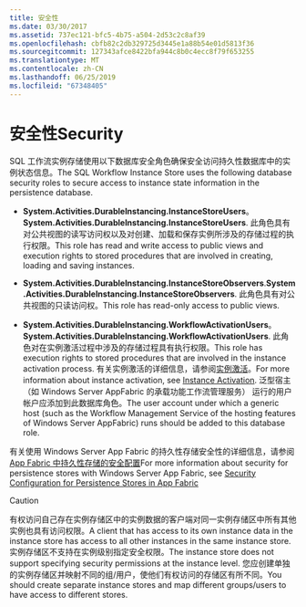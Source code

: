 ```yaml
---
title: 安全性
ms.date: 03/30/2017
ms.assetid: 737ec121-bfc5-4b75-a504-2d53c2c8af39
ms.openlocfilehash: cbfb82c2db329725d3445e1a88b54e01d5813f36
ms.sourcegitcommit: 127343afce8422bfa944c8b0c4ecc8f79f653255
ms.translationtype: MT
ms.contentlocale: zh-CN
ms.lasthandoff: 06/25/2019
ms.locfileid: "67348405"
---
```

# <a name="security"></a><span data-ttu-id="561fd-102">安全性</span><span class="sxs-lookup"><span data-stu-id="561fd-102">Security</span></span>
<span data-ttu-id="561fd-103">SQL 工作流实例存储使用以下数据库安全角色确保安全访问持久性数据库中的实例状态信息。</span><span class="sxs-lookup"><span data-stu-id="561fd-103">The SQL Workflow Instance Store uses the following database security roles to secure access to instance state information in the persistence database.</span></span>  
  
- <span data-ttu-id="561fd-104">**System.Activities.DurableInstancing.InstanceStoreUsers**。</span><span class="sxs-lookup"><span data-stu-id="561fd-104">**System.Activities.DurableInstancing.InstanceStoreUsers**.</span></span> <span data-ttu-id="561fd-105">此角色具有对公共视图的读写访问权以及对创建、加载和保存实例所涉及的存储过程的执行权限。</span><span class="sxs-lookup"><span data-stu-id="561fd-105">This role has read and write access to public views and execution rights to stored procedures that are involved in creating, loading and saving instances.</span></span>  
  
- <span data-ttu-id="561fd-106">**System.Activities.DurableInstancing.InstanceStoreObservers**.</span><span class="sxs-lookup"><span data-stu-id="561fd-106">**System.Activities.DurableInstancing.InstanceStoreObservers**.</span></span> <span data-ttu-id="561fd-107">此角色具有对公共视图的只读访问权。</span><span class="sxs-lookup"><span data-stu-id="561fd-107">This role has read-only access to public views.</span></span>  
  
- <span data-ttu-id="561fd-108">**System.Activities.DurableInstancing.WorkflowActivationUsers**。</span><span class="sxs-lookup"><span data-stu-id="561fd-108">**System.Activities.DurableInstancing.WorkflowActivationUsers**.</span></span> <span data-ttu-id="561fd-109">此角色对在实例激活过程中涉及的存储过程具有执行权限。</span><span class="sxs-lookup"><span data-stu-id="561fd-109">This role has execution rights to stored procedures that are involved in the instance activation process.</span></span> <span data-ttu-id="561fd-110">有关实例激活的详细信息，请参阅[实例激活](instance-activation.md)。</span><span class="sxs-lookup"><span data-stu-id="561fd-110">For more information about instance activation, see [Instance Activation](instance-activation.md).</span></span> <span data-ttu-id="561fd-111">泛型宿主 （如 Windows Server AppFabric 的承载功能工作流管理服务） 运行的用户帐户应添加到此数据库角色。</span><span class="sxs-lookup"><span data-stu-id="561fd-111">The user account under which a generic host (such as the Workflow Management Service of the hosting features of Windows Server AppFabric) runs should be added to this database role.</span></span>  
  
 <span data-ttu-id="561fd-112">有关使用 Windows Server App Fabric 的持久性存储安全性的详细信息，请参阅[App Fabric 中持久性存储的安全配置](https://go.microsoft.com/fwlink/?LinkId=201208)</span><span class="sxs-lookup"><span data-stu-id="561fd-112">For more information about security for persistence stores with Windows Server App Fabric, see [Security Configuration for Persistence Stores in App Fabric](https://go.microsoft.com/fwlink/?LinkId=201208)</span></span>  
  
> [!CAUTION]
>  <span data-ttu-id="561fd-113">有权访问自己存在实例存储区中的实例数据的客户端对同一实例存储区中所有其他实例也具有访问权限。</span><span class="sxs-lookup"><span data-stu-id="561fd-113">A client that has access to its own instance data in the instance store has access to all other instances in the same instance store.</span></span> <span data-ttu-id="561fd-114">实例存储区不支持在实例级别指定安全权限。</span><span class="sxs-lookup"><span data-stu-id="561fd-114">The instance store does not support specifying security permissions at the instance level.</span></span> <span data-ttu-id="561fd-115">您应创建单独的实例存储区并映射不同的组/用户，使他们有权访问的存储区有所不同。</span><span class="sxs-lookup"><span data-stu-id="561fd-115">You should create separate instance stores and map different groups/users to have access to different stores.</span></span>
